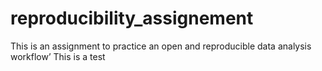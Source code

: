 # reproducibility_assignement
This is an assignment to practice an open and reproducible data analysis workflow’
This is a test
